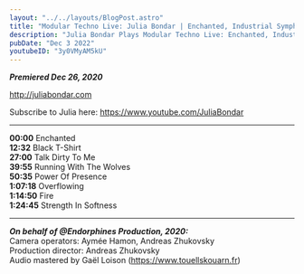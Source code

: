 ```yaml
---
layout: "../../layouts/BlogPost.astro"
title: "Modular Techno Live: Julia Bondar | Enchanted, Industrial Symphony..."
description: "Julia Bondar Plays Modular Techno Live: Enchanted, Industrial Symphony, I Want Forbidden"
pubDate: "Dec 3 2022"
youtubeID: "3y0VMyAM5kU"
---
```


***Premiered Dec 26, 2020***

http://juliabondar.com

Subscribe to Julia here: https://www.youtube.com/JuliaBondar

---

**00:00** Enchanted  
**12:32** Black T-Shirt  
**27:00** Talk Dirty To Me  
**39:55** Running With The Wolves  
**50:35** Power Of Presence  
**1:07:18** Overflowing  
**1:14:50** Fire  
**1:24:45** Strength In Softness  

---

***On behalf of @Endorphines Production, 2020:***  
Camera operators: Aymée Hamon, Andreas Zhukovsky  
Production director: Andreas Zhukovsky  
Audio mastered by Gaël Loison (https://www.touellskouarn.fr)